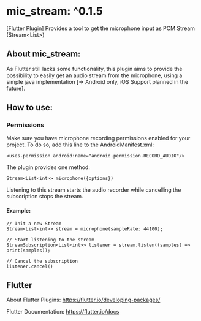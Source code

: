 # mic_stream: ^0.1.5

[Flutter Plugin]
Provides a tool to get the microphone input as PCM Stream (Stream<List<int>>)

## About mic_stream:

As Flutter still lacks some functionality, this plugin aims to provide the possibility to easily get an audio stream from the microphone, using a simple java implementation [=> Android only, iOS Support planned in the future].

## How to use:

### Permissions

Make sure you have microphone recording permissions enabled for your project.
To do so, add this line to the AndroidManifest.xml:

`<uses-permission android:name="android.permission.RECORD_AUDIO"/>`

The plugin provides one method:

`Stream<List<int>> microphone({options})`

Listening to this stream starts the audio recorder
while cancelling the subscription stops the stream.

#### Example:

```
// Init a new Stream
Stream<List<int>> stream = microphone(sampleRate: 44100);

// Start listening to the stream
StreamSubscription<List<int>> listener = stream.listen((samples) => print(samples));
```

```
// Cancel the subscription
listener.cancel()
```

## Flutter

About Flutter Plugins:
https://flutter.io/developing-packages/

Flutter Documentation:
https://flutter.io/docs

